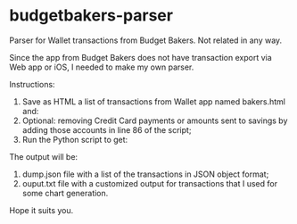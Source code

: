 # budgetbakers-parser
Parser for Wallet transactions from Budget Bakers. Not related in any way.

Since the app from Budget Bakers does not have transaction export via Web app or iOS, I needed to make my own parser.

Instructions:
1) Save as HTML a list of transactions from Wallet app named bakers.html and:
2) Optional: removing Credit Card payments or amounts sent to savings by adding those accounts in line 86 of the script;
3) Run the Python script to get:

The output will be: 
1) dump.json file with a list of the transactions in JSON object format;
2) ouput.txt file with a customized output for transactions that I used for some chart generation.

Hope it suits you.
